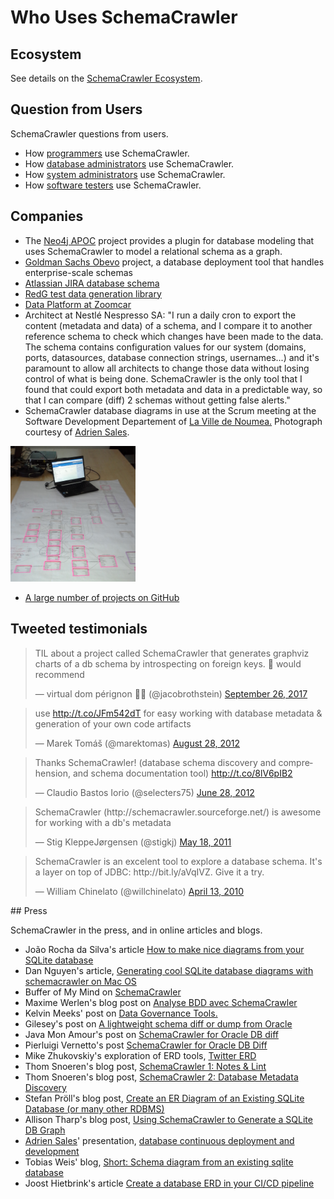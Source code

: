 # Who Uses SchemaCrawler

## Ecosystem

See details on the [SchemaCrawler Ecosystem](ecosystem.html).

## Question from Users

SchemaCrawler questions from users.

-  How [programmers](http://stackoverflow.com/search?q=schemacrawler) use SchemaCrawler. 
-  How [database administrators](http://dba.stackexchange.com/search?q=schemacrawler) use SchemaCrawler. 
-  How [system administrators](http://serverfault.com/search?q=schemacrawler) use SchemaCrawler. 
-  How [software testers](http://sqa.stackexchange.com/search?q=schemacrawler) use SchemaCrawler. 

## Companies

- The [Neo4j APOC](https://neo4j-contrib.github.io/neo4j-apoc-procedures/#database-modeling) project provides a plugin for database modeling that uses SchemaCrawler to model a relational schema as a graph. 
- [Goldman Sachs Obevo](https://github.com/goldmansachs/obevo) project, a database deployment tool 
  that handles enterprise-scale schemas
- [Atlassian JIRA database schema](https://developer.atlassian.com/display/JIRADEV/Database+Schema)
- [RedG test data generation library](https://btc-ag.github.io/redg/)
- [Data Platform at Zoomcar](https://medium.com/@shanker.sneh/https-medium-com-shanker-sneh-data-platform-at-zoomcar-a-narrative-part-i-f2455e3e2ae5)
- Architect at Nestlé Nespresso SA: 
"I run a daily cron to export the content (metadata and data) of a 
schema, and I compare it to another reference schema to check which 
changes have been made to the data. The schema contains configuration 
values for our system (domains, ports, datasources, database connection 
strings, usernames...) and it's paramount to allow all architects to 
change those data without losing control of what is being done. 
SchemaCrawler is the only tool that I found that could export both 
metadata and data in a predictable way, so that I can compare (diff) 2 
schemas without getting false alerts." 
- SchemaCrawler database diagrams in use at the Scrum meeting at the Software
Development Departement of [La Ville de Noumea.](http://www.noumea.nc/)
Photograph courtesy of [Adrien Sales](https://www.linkedin.com/in/adrien-sales).

<a href="images/SchemaCrawler_Noumea.jpg" data-lightbox="sc-in-use" data-title="Schemacrawler database diagrams in use">
<img class="img-fluid img-thumbnail" style="width: 200px" src="images/SchemaCrawler_Noumea.jpg" alt="Schemacrawler database diagrams in use" />
</a>

- [A large number of projects on GitHub](https://github.com/search?q=schemacrawler+-user%3Asualeh+-user%3Aschemacrawler&type=Code)

## Tweeted testimonials

<blockquote class="twitter-tweet" data-lang="en"><p lang="en" dir="ltr">TIL about a project called SchemaCrawler that generates graphviz charts of a db schema by introspecting on foreign keys. 💯 would recommend</p>&mdash; virtual dom pérignon 🧙‍♂️ (@jacobrothstein) <a href="https://twitter.com/jacobrothstein/status/912806745663139840?ref_src=twsrc%5Etfw">September 26, 2017</a></blockquote>
<script async src="https://platform.twitter.com/widgets.js" charset="utf-8"></script>
<blockquote class="twitter-tweet" data-lang="en"><p lang="en" dir="ltr">use <a href="http://t.co/JFm542dT">http://t.co/JFm542dT</a> for easy working with database metadata &amp; generation of your own code artifacts</p>&mdash; Marek Tomáš (@marektomas) <a href="https://twitter.com/marektomas/status/240462380365119489?ref_src=twsrc%5Etfw">August 28, 2012</a></blockquote>
<script async src="https://platform.twitter.com/widgets.js" charset="utf-8"></script>
<blockquote class="twitter-tweet" data-lang="en"><p lang="en" dir="ltr">Thanks SchemaCrawler! (database schema discovery and comprehension, and schema documentation tool) <a href="http://t.co/8lV6pIB2">http://t.co/8lV6pIB2</a></p>&mdash; Claudio Bastos Iorio (@selecters75) <a href="https://twitter.com/selecters75/status/218357126823817218?ref_src=twsrc%5Etfw">June 28, 2012</a></blockquote>
<script async src="https://platform.twitter.com/widgets.js" charset="utf-8"></script>
<blockquote class="twitter-tweet" data-lang="en"><p lang="en" dir="ltr">SchemaCrawler (http://schemacrawler.sourceforge.net/) is awesome for working with a db&#39;s metadata</p>&mdash; Stig KleppeJørgensen (@stigkj) <a href="https://twitter.com/stigkj/status/70973992479109121?ref_src=twsrc%5Etfw">May 18, 2011</a></blockquote>
<script async src="https://platform.twitter.com/widgets.js" charset="utf-8"></script>
<blockquote class="twitter-tweet" data-lang="en"><p lang="en" dir="ltr">SchemaCrawler is an excelent tool to explore a database schema. It&#39;s a layer on top of JDBC: http://bit.ly/aVqIVZ. Give it a try.</p>&mdash; William Chinelato (@willchinelato) <a href="https://twitter.com/willchinelato/status/12117092941?ref_src=twsrc%5Etfw">April 13, 2010</a></blockquote>
<script async src="https://platform.twitter.com/widgets.js" charset="utf-8"></script>
## Press

SchemaCrawler in the press, and in online articles and blogs.

- João Rocha da Silva's article [How to make nice diagrams from your SQLite database](https://silvae86.github.io/databases/sqlite/diagrams/macos/reverse/engineering/2019/04/14/how_to_reverse_engineer_database_diagrams/)
- Dan Nguyen's article, [Generating cool SQLite database diagrams with schemacrawler on Mac OS](https://gist.github.com/dannguyen/f056d05bb7fec408bb7c14ea1552c349)
- Buffer of My Mind on [ SchemaCrawler ](http://mindbuffer.wordpress.com/2010/10/14/schema-crawler/)
- Maxime Werlen's blog post on [Analyse BDD avec SchemaCrawler](http://maxime.werlen.fr/blog/archives/2011/04/22/schemacrawler-pour-extraire-la-structure-d-une-base-de-donn-e.html) 
- Kelvin Meeks' post on [Data Governance Tools.](http://intltechventures.blogspot.com/2012/08/2012-08-22-wednesday-data-governance.html)
- Gilesey's post on [A lightweight schema diff or dump from Oracle](https://gilesey.wordpress.com/2012/11/15/a-lightweight-schema-diff-or-dump-from-oracle/)
- Java Mon Amour's post on [SchemaCrawler for Oracle DB diff](http://www.javamonamour.org/2013/06/schemacrawler-for-oracle-db-diff.html)
- Pierluigi Vernetto's post [SchemaCrawler for Oracle DB Diff](http://www.javamonamour.org/2013/06/schemacrawler-for-oracle-db-diff.html)
- Mike Zhukovskiy's exploration of ERD tools, [Twitter ERD](http://rubyrailsmz.blogspot.com/2014/08/blog-post.html)
- Thom Snoeren's blog post, [SchemaCrawler 1: Notes & Lint](http://tsn-admin.blogspot.com/2014/12/schemacrawler-1-notes-lint-by-sualeh.html)
- Thom Snoeren's blog post, [SchemaCrawler 2: Database Metadata Discovery](http://tsn-admin.blogspot.com/2015/02/schemacrawler-2-database-metadata.html)
- Stefan Pröll's blog post, [Create an ER Diagram of an Existing SQLite Database (or many other RDBMS)](http://blog.stefanproell.at/2016/01/11/create-an-er-diagram-of-an-existing-sqlite-database-or-manyoother-rdbms/)
- Allison Tharp's blog post, [Using SchemaCrawler to Generate a SQLite DB Graph](http://www.techtrek.io/using-schemacrawler-to-generate-a-sqlite-db-graph/)
- [Adrien Sales](https://www.linkedin.com/in/adrien-sales)' presentation, [database continuous deployment and development](http://dsi-ville-noumea.github.io/presentation-continuous-database/)
- Tobias Weis' blog, [Short: Schema diagram from an existing sqlite database](http://blog.tobias-weis.de/short-schema-diagram-from-an-existing-sqlite-database/)
- Joost Hietbrink's article [Create a database ERD in your CI/CD pipeline](https://www.webuildinternet.com/2018/01/21/create_database_erd_in_your_ci_cd_pipeline/)
